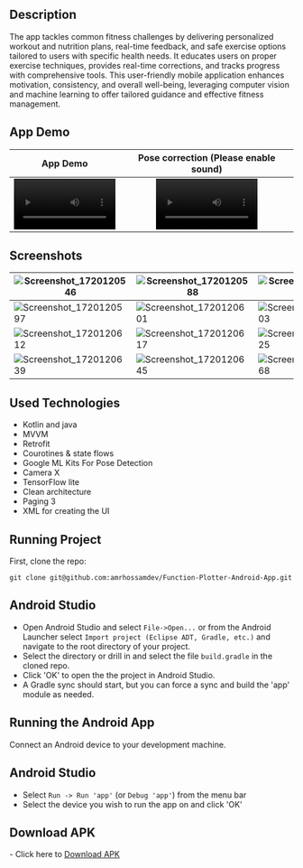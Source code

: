 ## Description
The app tackles common fitness challenges by delivering personalized workout and nutrition plans, real-time feedback, and safe exercise options tailored to users with specific health needs. It educates users on proper exercise techniques, provides real-time corrections, and tracks progress with comprehensive tools. This user-friendly mobile application enhances motivation, consistency, and overall well-being, leveraging computer vision and machine learning to offer tailored guidance and effective fitness management.
## App Demo

App Demo | Pose correction (Please enable sound)
:-: | :-:
<video src='https://github.com/Modarb-Ai-Trainer/modarb-android/assets/29693819/0ca0ad04-b9b9-43b2-b420-97f9546c47e8' width=180/> | <video src='https://github.com/Modarb-Ai-Trainer/modarb-android/assets/29693819/35bf402e-7d7a-415f-9e88-b2f01c0b4456' width=180/>

## Screenshots

| ![Screenshot_1720120546](https://github.com/Modarb-Ai-Trainer/modarb-android/assets/29693819/2df398db-13ec-4fd0-8564-a7221e7b79be) | ![Screenshot_1720120588](https://github.com/Modarb-Ai-Trainer/modarb-android/assets/29693819/82aa7e64-8d96-484c-9124-49ea18b908fe) | ![Screenshot_1720120589](https://github.com/Modarb-Ai-Trainer/modarb-android/assets/29693819/60a1fa14-f18c-43a8-938a-012a1e3def55) | ![Screenshot_1720120593](https://github.com/Modarb-Ai-Trainer/modarb-android/assets/29693819/859b797e-ddfe-4d45-af9f-03437649205a) |
|---------|---------|---------|---------|
| ![Screenshot_1720120597](https://github.com/Modarb-Ai-Trainer/modarb-android/assets/29693819/2bfb1e70-ae92-4250-8c1a-835a6354ec6f) | ![Screenshot_1720120601](https://github.com/Modarb-Ai-Trainer/modarb-android/assets/29693819/3b01711a-3a6f-421a-bf41-a4c75501bf53) | ![Screenshot_1720120603](https://github.com/Modarb-Ai-Trainer/modarb-android/assets/29693819/b87bac1b-d054-414d-83d3-aa867444899f) | ![Screenshot_1720120605](https://github.com/Modarb-Ai-Trainer/modarb-android/assets/29693819/c70c0b12-c4a9-46da-a03a-0459cf35a162) |
| ![Screenshot_1720120612](https://github.com/Modarb-Ai-Trainer/modarb-android/assets/29693819/5789da9f-bdaa-4339-88d7-69406671ae0b) | ![Screenshot_1720120617](https://github.com/Modarb-Ai-Trainer/modarb-android/assets/29693819/700e0c78-195b-4257-a543-336161763b1a) | ![Screenshot_1720120625](https://github.com/Modarb-Ai-Trainer/modarb-android/assets/29693819/9c65a4e8-f5da-4d97-b0cf-a19b2b2cb37c) | ![Screenshot_1720120633](https://github.com/Modarb-Ai-Trainer/modarb-android/assets/29693819/ea0ace3a-c780-4e18-8748-667dcecc44a3) |
| ![Screenshot_1720120639](https://github.com/Modarb-Ai-Trainer/modarb-android/assets/29693819/0cf1a591-4396-404f-8a8d-9f116eccfa33) | ![Screenshot_1720120645](https://github.com/Modarb-Ai-Trainer/modarb-android/assets/29693819/f381a061-ba97-498d-ac06-2edfc98f7185) | ![Screenshot_1720120668](https://github.com/Modarb-Ai-Trainer/modarb-android/assets/29693819/a3b17a75-529d-498c-8e45-ddb2ae6dd1cb) | |

## Used Technologies 

- Kotlin and java
- MVVM
- Retrofit
- Courotines & state flows
- Google ML Kits For Pose Detection
- Camera X
- TensorFlow lite
- Clean architecture
- Paging 3
- XML for creating the UI

## Running Project
First, clone the repo:

`git clone git@github.com:amrhossamdev/Function-Plotter-Android-App.git`

## Android Studio

* Open Android Studio and select `File->Open...` or from the Android Launcher select `Import project (Eclipse ADT, Gradle, etc.)` and navigate to the root directory of your project.
* Select the directory or drill in and select the file `build.gradle` in the cloned repo.
* Click 'OK' to open the the project in Android Studio.
* A Gradle sync should start, but you can force a sync and build the 'app' module as needed.

## Running the Android App

Connect an Android device to your development machine.

## Android Studio

* Select `Run -> Run 'app'` (or `Debug 'app'`) from the menu bar
* Select the device you wish to run the app on and click 'OK'

## Download APK

<p>- Click here to <a href="https://github.com/Modarb-Ai-Trainer/modarb-ahttps://github.com/Modarb-Ai-Trainer/modarb-android/releases/tag/releasendroid/releases/tag/release">Download APK</a></p>

